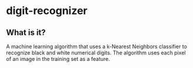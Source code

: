 # digit-recognizer
## What is it?
A machine learning algorithm that uses a k-Nearest Neighbors classifier to recognize black and white numerical digits. The algorithm uses each pixel of an image in the training set as a feature. 
